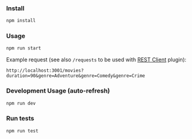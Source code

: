 ### Install
```bash
npm install
```

### Usage
```bash
npm run start
```

Example request (see also `/requests` to be used with [REST Client](https://marketplace.visualstudio.com/items?itemName=humao.rest-client) plugin):
```
http://localhost:3001/movies?duration=90&genre=Adventure&genre=Comedy&genre=Crime
```

### Development Usage (auto-refresh)
```bash
npm run dev
```

### Run tests
```bash
npm run test
```